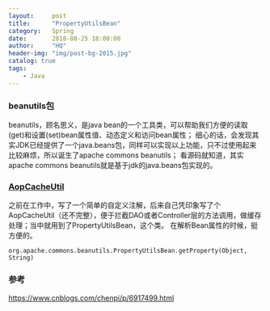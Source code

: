 ```yaml
---
layout:     post
title:      "PropertyUtilsBean"
category:   Spring
date:       2018-08-25 18:00:00
author:     "HQ"
header-img: "img/post-bg-2015.jpg"
catalog: true
tags:
    - Java
---
```


### beanutils包
beanutils，顾名思义，是java bean的一个工具类，可以帮助我们方便的读取(get)和设置(set)bean属性值、动态定义和访问bean属性；
细心的话，会发现其实JDK已经提供了一个java.beans包，同样可以实现以上功能，只不过使用起来比较麻烦，所以诞生了apache commons beanutils；
看源码就知道，其实apache commons beanutils就是基于jdk的java.beans包实现的。


### [AopCacheUtil](https://github.com/heqiao2010/AopCacheUtil)
之前在工作中，写了一个简单的自定义注解，后来自己凭印象写了个AopCacheUtil（还不完整），便于拦截DAO或者Controller层的方法调用，做缓存处理；当中就用到了PropertyUtilsBean，这个类。
在解析Bean属性的时候，挺方便的。
```
org.apache.commons.beanutils.PropertyUtilsBean.getProperty(Object, String)
```

### 参考
https://www.cnblogs.com/chenpi/p/6917499.html